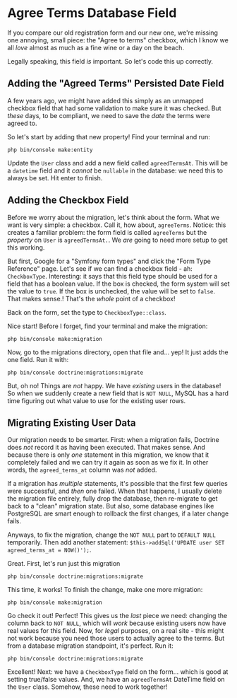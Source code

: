 # Agree Terms Database Field

If you compare our old registration form and our new one, we're missing one annoying,
small piece: the "Agree to terms" checkbox, which I know we all *love* almost as
much as a fine wine or a day on the beach.

Legally speaking, this field *is* important. So let's code this up correctly.

## Adding the "Agreed Terms" Persisted Date Field

A few years ago, we might have added this simply as an unmapped checkbox field that
had some validation to make sure it was checked. But *these* days, to be compliant,
we need to save the *date* the terms were agreed to.

So let's start by adding that new property! Find your terminal and run:

```terminal
php bin/console make:entity
```

Update the `User` class and add a new field called `agreedTermsAt`. This will be
a `datetime` field and it *cannot* be `nullable` in the database: we need this to
always be set. Hit enter to finish.

## Adding the Checkbox Field

Before we worry about the migration, let's think about the form. What we want is
very simple: a checkbox. Call it, how about, `agreeTerms`. Notice: this creates
a familiar problem: the form field is called `agreeTerms` but the *property* on
`User` is `agreedTermsAt.`. We *are* going to need more setup to get this working.

But first, Google for a "Symfony form types" and click the "Form Type Reference"
page. Let's see if we can find a checkbox field - ah: `CheckboxType`. Interesting:
it says that this field type should be used for a field that has a boolean value.
If the box is checked, the form system will set the value to `true`. If the box
is unchecked, the value will be set to `false`. That makes sense.! That's the
*whole* point of a checkbox!

Back on the form, set the type to `CheckboxType::class`.

Nice start! Before I forget, find your terminal and make the migration:

```terminal-silent
php bin/console make:migration
```

Now, go to the migrations directory, open that file and... yep! It just adds the
one field. Run it with:

```terminal
php bin/console doctrine:migrations:migrate
```

But, oh no! Things are *not* happy. We have *existing* users in the database! So
when we suddenly create a new field that is `NOT NULL`, MySQL has a hard time
figuring out what value to use for the existing user rows.

## Migrating Existing User Data

Our migration needs to be smarter. First: when a migration fails, Doctrine does
*not* record it as having been executed. That makes sense. And because there is
only *one* statement in this migration, we know that it completely failed and we
can try it again as soon as we fix it. In other words, the `agreed_terms_at` column
was *not* added.

If a migration has *multiple* statements, it's possible that the first few queries
were successful, and *then* one failed. When that happens, I usually delete the
migration file entirely, fully drop the database, then re-migrate to get back to
a "clean" migration state. But also, some database engines like PostgreSQL are
smart enough to rollback the first changes, if a later change fails.

Anyways, to fix the migration, change the `NOT NULL` part to `DEFAULT NULL`
temporarily. Then add another statement:
`$this->addSql('UPDATE user SET agreed_terms_at = NOW()');`.

Great. First, let's run just this migration

```terminal
php bin/console doctrine:migrations:migrate
``` 

This time, it works! To finish the change, make one more migration: 

```terminal-silent
php bin/console make:migration
```

Go check it out! Perfect! This gives us the *last* piece we need: changing the
column back to `NOT NULL`, which will *work* because existing users now have real
values for this field. Now, for *legal* purposes, on a real site - this might not
work because you need those users to actually agree to the terms. But from a
database migration standpoint, it's perfect. Run it:

```terminal-silent
php bin/console doctrine:migrations:migrate
``` 

Excellent! Next: we have a `CheckboxType` field on the form... which is good at
setting true/false values. And, we have an `agreedTermsAt` DateTime field on the
`User` class. Somehow, these need to work together!